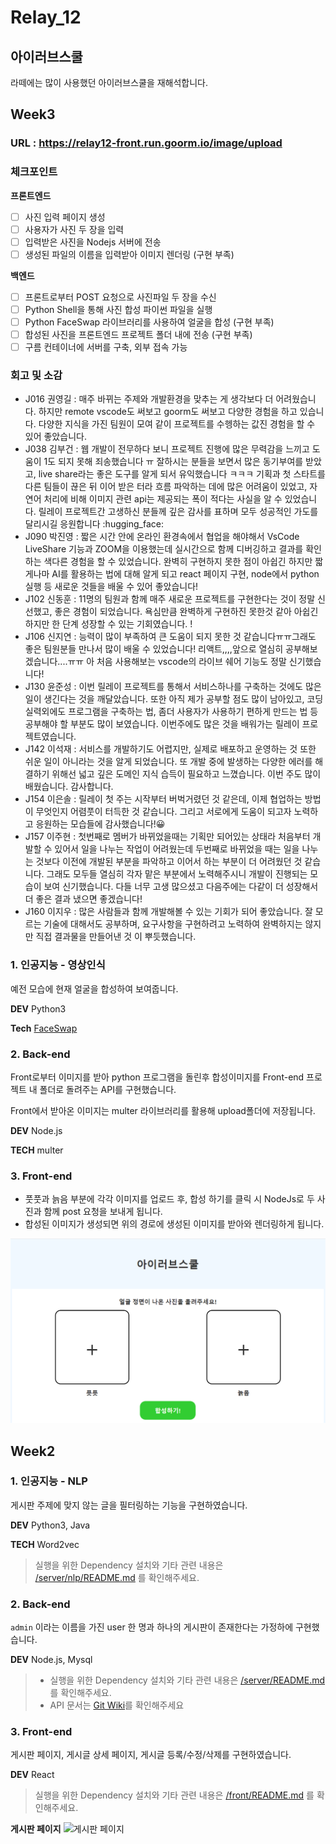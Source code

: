 # Relay_12

## 아이러브스쿨

라떼에는 많이 사용했던 아이러브스쿨을 재해석합니다.

## Week3

### URL : https://relay12-front.run.goorm.io/image/upload

### 체크포인트

**프론트엔드**

- [ ] 사진 입력 페이지 생성
- [ ] 사용자가 사진 두 장을 입력
- [ ] 입력받은 사진을 Nodejs 서버에 전송
- [ ] 생성된 파일의 이름을 입력받아 이미지 렌더링 (구현 부족)

**백엔드**

- [ ] 프론트로부터 POST 요청으로 사진파일 두 장을 수신
- [ ] Python Shell을 통해 사진 합성 파이썬 파일을 실행
- [ ] Python FaceSwap 라이브러리를 사용하여 얼굴을 합성 (구현 부족)
- [ ] 합성된 사진을 프론트엔드 프로젝트 폴더 내에 전송 (구현 부족)
- [ ] 구름 컨테이너에 서버를 구축, 외부 접속 가능

### 회고 및 소감

- J016 권영길 : 매주 바뀌는 주제와 개발환경을 맞추는 게 생각보다 더 어려웠습니다. 하지만 remote vscode도 써보고 goorm도 써보고 다양한 경험을 하고 있습니다. 다양한 지식을 가진 팀원이 모여 같이 프로젝트를 수헹하는 값진 경험을 할 수 있어 좋았습니다.
- J038 김부건 : 웹 개발이 전무하다 보니 프로젝트 진행에 많은 무력감을 느끼고 도움이 1도 되지 못해 죄송했습니다 ㅠ 잘하시는 분들을 보면서 많은 동기부여를 받았고, live share라는 좋은 도구를 알게 되서 유익했습니다 ㅋㅋㅋ 기획과 첫 스타트를 다른 팀들이 끊은 뒤 이어 받은 터라 흐름 파악하는 데에 많은 어려움이 있었고, 자연어 처리에 비해 이미지 관련 api는 제공되는 폭이 적다는 사실을 알 수 있었습니다. 릴레이 프로젝트간 고생하신 분들께 깊은 감사를 표하며 모두 성공적인 가도를 달리시길 응원합니다 :hugging_face:
- J090 박진영 : 짧은 시간 안에 온라인 환경속에서 협업을 해야해서 VsCode LiveShare 기능과 ZOOM을 이용했는데 실시간으로 함께 디버깅하고 결과를 확인하는 색다른 경험을 할 수 있었습니다. 완벽히 구현하지 못한 점이 아쉽긴 하지만 짧게나마 AI를 활용하는 법에 대해 알게 되고 react 페이지 구현, node에서 python 실행 등 새로운 것들을 배울 수 있어 좋았습니다!
- J102 신동훈 : 11명의 팀원과 함께 매주 새로운 프로젝트를 구현한다는 것이 정말 신선했고, 좋은 경험이 되었습니다. 욕심만큼 완벽하게 구현하진 못한것 같아 아쉽긴 하지만 한 단계 성장할 수 있는 기회였습니다. !
- J106 신지연 : 능력이 많이 부족하여 큰 도움이 되지 못한 것 같습니다ㅠㅠ그래도 좋은 팀원분들 만나서 많이 배울 수 있었습니다! 리액트,,,,앞으로 열심히 공부해보겠습니다....ㅠㅠ 아 처음 사용해보는 vscode의 라이브 쉐어 기능도 정말 신기했습니다!
- J130 윤준성 : 이번 릴레이 프로젝트를 통해서 서비스하나를 구축하는 것에도 많은 일이 생긴다는 것을 깨달았습니다. 또한 아직 제가 공부할 점도 많이 남아있고, 코딩 실력외에도 프로그램을 구축하는 법, 좀더 사용자가 사용하기 편하게 만드는 법 등 공부해야 할 부분도 많이 보였습니다. 이번주에도 많은 것을 배워가는 릴레이 프로젝트였습니다.
- J142 이석재 : 서비스를 개발하기도 어렵지만, 실제로 배포하고 운영하는 것 또한 쉬운 일이 아니라는 것을 알게 되었습니다. 또 개발 중에 발생하는 다양한 에러를 해결하기 위해선 넓고 깊은 도메인 지식 습득이 필요하고 느꼈습니다. 이번 주도 많이 배웠습니다. 감사합니다.
- J154 이은솔 : 릴레이 첫 주는 시작부터 버벅거렸던 것 같은데, 이제 협업하는 방법이 무엇인지 어렴풋이 터득한 것 같습니다. 그리고 서로에게 도움이 되고자 노력하고 응원하는 모습들에 감사했습니다!:grinning:
- J157 이주현 : 첫번째로 멤버가 바뀌었을때는 기획만 되어있는 상태라 처음부터 개발할 수 있어서 일을 나누는 작업이 어려웠는데 두번째로 바뀌었을 때는 일을 나누는 것보다 이전에 개발된 부분을 파악하고 이어서 하는 부분이 더 어려웠던 것 같습니다. 그래도 모두들 열심히 각자 맡은 부분에서 노력해주시니 개발이 진행되는 모습이 보여 신기했습니다. 다들 너무 고생 많으셨고 다음주에는 다같이 더 성장해서 더 좋은 결과 냈으면 좋겠습니다!
- J160 이지우 : 많은 사람들과 함께 개발해볼 수 있는 기회가 되어 좋았습니다. 잘 모르는 기술에 대해서도 공부하며, 요구사항을 구현하려고 노력하여 완벽하지는 않지만 직접 결과물을 만들어낸 것 이 뿌듯했습니다.

### 1. 인공지능 - 영상인식

예전 모습에 현재 얼굴을 합성하여 보여줍니다.

**DEV** Python3

**Tech** [FaceSwap](https://github.com/wuhuikai/FaceSwap)

### 2. Back-end

Front로부터 이미지를 받아 python 프로그램을 돌린후 합성이미지를 Front-end 프로젝트 내 폴더로 돌려주는 API를 구현했습니다.

Front에서 받아온 이미지는 multer 라이브러리를 활용해 upload폴더에 저장됩니다.

**DEV** Node.js

**TECH** multer

### 3. Front-end

- 풋풋과 늙음 부분에 각각 이미지를 업로드 후, 합성 하기를 클릭 시 NodeJs로 두 사진과 함께 post 요청을 보내게 됩니다.
- 합성된 이미지가 생성되면 위의 경로에 생성된 이미지를 받아와 렌더링하게 됩니다.

![이미지 업로드 페이지](./image/week3-front.png)

## Week2

### 1. 인공지능 - NLP

게시판 주제에 맞지 않는 글을 필터링하는 기능을 구현하였습니다.

**DEV** Python3, Java

**TECH** Word2vec

> 실행을 위한 Dependency 설치와 기타 관련 내용은 [/server/nlp/README.md](./server/nlp/README.md) 를 확인해주세요.

### 2. Back-end

`admin` 이라는 이름을 가진 user 한 명과 하나의 게시판이 존재한다는 가정하에 구현했습니다.

**DEV** Node.js, Mysql

> - 실행을 위한 Dependency 설치와 기타 관련 내용은 [/server/README.md](./server/README.md) 를 확인해주세요.
> - API 문서는 [Git Wiki](<(https://github.com/boostcamp-2020/relay_12/wiki)>)를 확인해주세요

### 3. Front-end

게시판 페이지, 게시글 상세 페이지, 게시글 등록/수정/삭제를 구현하였습니다.

**DEV** React

> 실행을 위한 Dependency 설치와 기타 관련 내용은 [/front/README.md](./front/README.md) 를 확인해주세요.

**게시판 페이지**
![게시판 페이지](./image/main.png)
